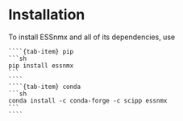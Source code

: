# Installation

To install ESSnmx and all of its dependencies, use

`````{tab-set}
````{tab-item} pip
```sh
pip install essnmx
```
````
````{tab-item} conda
```sh
conda install -c conda-forge -c scipp essnmx
```
````
`````
